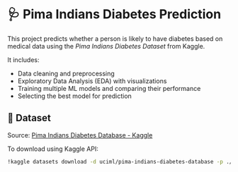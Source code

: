 # 🩺 Pima Indians Diabetes Prediction

This project predicts whether a person is likely to have diabetes based on medical data using the *Pima Indians Diabetes Dataset* from Kaggle.  

It includes:
- Data cleaning and preprocessing
- Exploratory Data Analysis (EDA) with visualizations
- Training multiple ML models and comparing their performance
- Selecting the best model for prediction

## 📂 Dataset
Source: [Pima Indians Diabetes Database - Kaggle](https://www.kaggle.com/datasets/uciml/pima-indians-diabetes-database)

To download using Kaggle API:
```bash
!kaggle datasets download -d uciml/pima-indians-diabetes-database -p ./data --unzip
